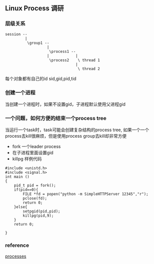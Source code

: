 ## Linux Process 调研

### 层级关系

```
session --
         | 
          \group1 --
                   |
                    \process1 --
                   |            |
                    \process2    \ thread 1
                                |
                                 \ thread 2
```
每个对象都有自己的id sid,gid,pid,tid 
### 创建一个进程
当创建一个进程时，如果不设置gid，子进程默认使用父进程gid

### 一个问题，如何方便的结束一个process tree
当运行一个task时，task可能会创建复杂结构的process tree, 如果一个一个process去kill很麻烦，但是使用process group去kill却非常方便
* fork 一个leader process
* 在子进程里面设置gid
* killpg
样例代码
```
#include <unistd.h>
#include <signal.h>
int main ()
{
    pid_t pid = fork();
    if(pid==0){
        FILE *fd = popen("python -m SimpleHTTPServer 12345","r");
        pclose(fd);
        return 0;
    }else{
        setpgid(pid,pid);
        killpg(pid,9);
    }   
    return 0;

}
```

### reference
[processes](http://www.win.tue.nl/~aeb/linux/lk/lk-10.html)
                  
